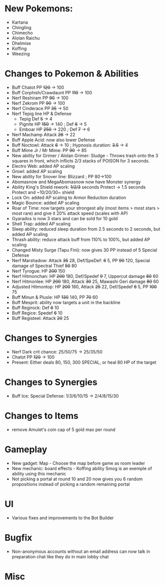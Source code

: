 # New Pokemons:

- Kartana
- Chingling
- Chimecho
- Alolan Raichu
- Dhelmise
- Koffing
- Weezing

# Changes to Pokemon & Abilities

- Buff Chatot PP ~~120~~ → 100
- Buff Corphish/Crawdaunt PP ~~110~~ → 100
- Nerf Reshiram PP ~~90~~ → 100
- Nerf Zekrom PP ~~90~~ → 100
- Nerf Cinderace PP ~~35~~ → 50
- Nerf Tepig line HP & Defense
  - Tepig Def ~~5~~ → 4
  - Pignite HP ~~150~~ → 140 ; Def ~~6~~ → 5
  - Emboar HP ~~250~~ → 220 ; Def ~~7~~ → 6
- Nerf Machamp Attack ~~26~~ → 22
- Buff Apple Acid: now also lower Defense
- Buff Noctowl: Attack ~~6~~ → 10 ; Hypnosis duration: ~~3.5~~ → 4
- Buff Mime Jr / Mr Mime: PP ~~90~~ → 85
- New ability for Grimer / Alolan Grimer: Sludge - Throws trash onto the 3 squares in front, which inflicts 2/3 stacks of POISON for 3 seconds.
- Electro Web: added AP scaling
- Growl: added AP scaling
- New ability for Snover line: Blizzard ; PP 80→100
- Abomasnow and MegaAbomasnow now have Monster synergy
- Ability King's Shield rework: ~~1/2/3~~ seconds Protect → 1.5 seconds Protect and ~10/20/30~ shield
- Lock On: added AP scaling to Armor Reduction duration
- Magic Bounce: added AP scaling
- Roar of Time: now targets your strongest ally (most items > most stars > most rare) and give it 20% attack speed (scales with AP)
- Gyarados is now 3 stars and can be sold for 10 gold
- Shell Trap: added AP scaling
- Sleep ability: reduced sleep duration from 2.5 seconds to 2 seconds, but added AP scaling
- Thrash ability: reduce attack buff from 110% to 100%, but added AP scaling
- Changed Misty Surge (Tapu Fini): now gives 30 PP instead of 5 Special Defense
- Nerf Marshadow: Attack ~~35~~ 28, Def/SpeDef: ~~6~~ 5, PP ~~90~~ 120, Special damage of Spectral Thief ~~50~~ 80
- Nerf Tyrogue: HP ~~200~~ 150
- Nerf Hitmonchan: HP ~~200~~ 180, Def/Spedef ~~9~~ 7, Uppercut damage ~~80~~ 60
- Nerf Hitmonlee: HP ~~200~~ 180, Attack ~~30~~ 25, Mawashi Geri damage ~~80~~ 60
- Adjusted Hitmontop: HP ~~200~~ 180, Attack ~~25~~ 22, Def/Spedef ~~6~~ 5, PP ~~100~~ 75
- Buff Minun & Plusle: HP ~~130~~ 140, PP ~~70~~ 60
- Buff Mesprit: ability now targets a unit in the backline
- Buff Regirock: Def ~~6~~ 10
- Buff Regice: Spedef ~~6~~ 10
- Buff Registeel: Attack ~~20~~ 25


# Changes to Synergies

- Nerf Dark crit chance: 25/50/75 → 25/35/50
- Chatot PP ~~120~~ -> 100
- Present: Either deals 80, 150, 300 SPECIAL, or heal 80 HP of the target

# Changes to Synergies

- Buff Ice: Special Defense: 1/3/6/10/15 → 2/4/8/15/30

# Changes to Items

- remove Amulet's coin cap of 5 gold max per round

# Gameplay

- New gadget: Map - Choose the map before game as room leader
- New mechanic: board effects - Koffing ability Smog is an exemple of ability using this mechanic
- Not picking a portal at round 10 and 20 now gives you 6 random propositions instead of picking a random remaining portal

# UI

- Various fixes and improvements to the Bot Builder

# Bugfix

- Non-anonymous accounts without an email address can now talk in preparation chat like they do in main lobby chat

# Misc
